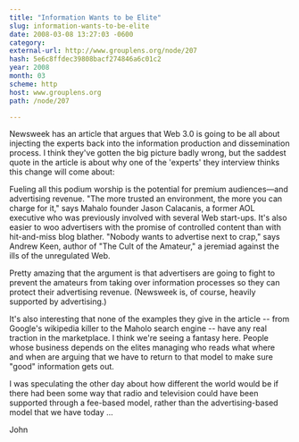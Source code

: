 ```yaml
---
title: "Information Wants to be Elite"
slug: information-wants-to-be-elite
date: 2008-03-08 13:27:03 -0600
category: 
external-url: http://www.grouplens.org/node/207
hash: 5e6c8ffdec39808bacf274846a6c01c2
year: 2008
month: 03
scheme: http
host: www.grouplens.org
path: /node/207

---
```


Newsweek has an article that argues that Web 3.0 is going to be all about injecting the experts back into the information production and dissemination process. I think they've gotten the big picture badly wrong, but the saddest quote in the article is about why one of the 'experts' they interview thinks this change will come about:

Fueling all this podium worship is the potential for premium audiences—and advertising revenue. "The more trusted an environment, the more you can charge for it," says Mahalo founder Jason Calacanis, a former AOL executive who was previously involved with several Web start-ups. It's also easier to woo advertisers with the promise of controlled content than with hit-and-miss blog blather. "Nobody wants to advertise next to crap," says Andrew Keen, author of "The Cult of the Amateur," a jeremiad against the ills of the unregulated Web.

Pretty amazing that the argument is that advertisers are going to fight to prevent the amateurs from taking over information processes so they can protect their advertising revenue.  (Newsweek is, of course, heavily supported by advertising.)  

It's also interesting that none of the examples they give in the article -- from Google's wikipedia killer to the Maholo search engine -- have any real traction in the marketplace.  I think we're seeing a fantasy here.  People whose business depends on the elites managing who reads what where and when are arguing that we have to return to that model to make sure "good" information gets out.

I was speculating the other day about how different the world would be if there had been some way that radio and television could have been supported through a fee-based model, rather than the advertising-based model that we have today ...

John

